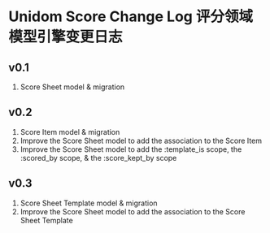 # Unidom Score Change Log 评分领域模型引擎变更日志

## v0.1
1. Score Sheet model & migration

## v0.2
1. Score Item model & migration
2. Improve the Score Sheet model to add the association to the Score Item
3. Improve the Score Sheet model to add the :template_is scope, the :scored_by scope, & the :score_kept_by scope

## v0.3
1. Score Sheet Template model & migration
2. Improve the Score Sheet model to add the association to the Score Sheet Template
